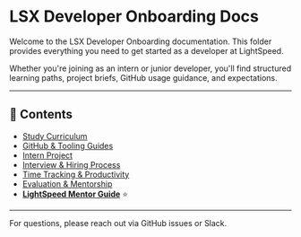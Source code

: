 # LSX Developer Onboarding Docs

Welcome to the LSX Developer Onboarding documentation. This folder provides everything you need to get started as a developer at LightSpeed. 

Whether you're joining as an intern or junior developer, you'll find structured learning paths, project briefs, GitHub usage guidance, and expectations.

---

## 📂 Contents

- [Study Curriculum](curriculum/README.md)
- [GitHub & Tooling Guides](tooling/README.md)
- [Intern Project](intern%20project/README.md)
- [Interview & Hiring Process](interview/README.md)
- [Time Tracking & Productivity](time-tracking/README.md)
- [Evaluation & Mentorship](evaluation/README.md)
- [**LightSpeed Mentor Guide**](LightSpeed%20Mentor%20Guide.md) ⭐

---
For questions, please reach out via GitHub issues or Slack.
